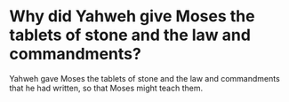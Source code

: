 # Why did Yahweh give Moses the tablets of stone and the law and commandments?

Yahweh gave Moses the tablets of stone and the law and commandments that he had written, so that Moses might teach them.
